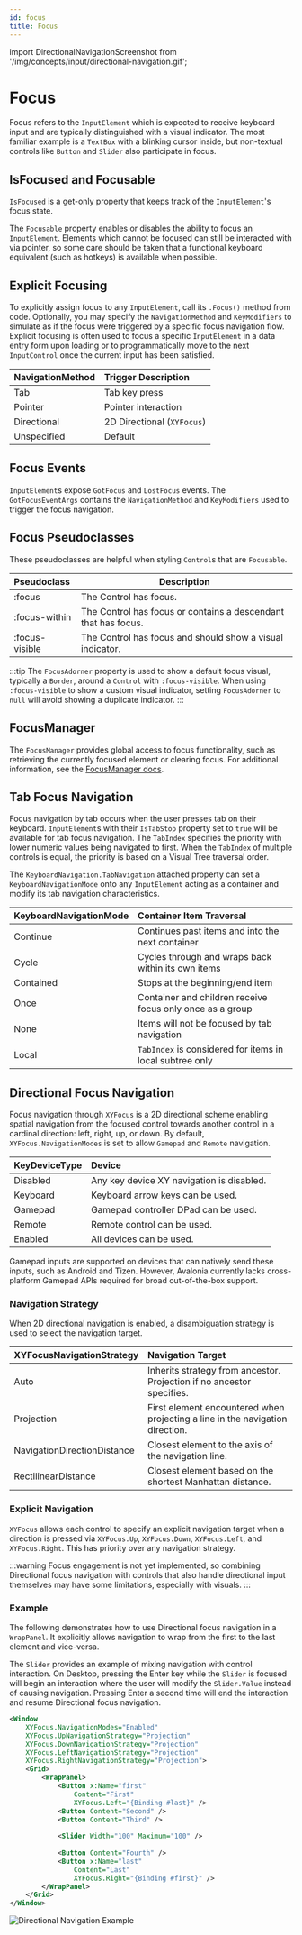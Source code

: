 ```yaml
---
id: focus
title: Focus
---
```


import DirectionalNavigationScreenshot from '/img/concepts/input/directional-navigation.gif';

# Focus

Focus refers to the `InputElement` which is expected to receive keyboard input and are typically 
distinguished with a visual indicator. The most familiar example is a `TextBox` with a blinking cursor inside, but 
non-textual controls like `Button` and `Slider` also participate in focus.

## IsFocused and Focusable

`IsFocused` is a get-only property that keeps track of the `InputElement`'s focus state.

The `Focusable` property enables or disables the ability to focus an `InputElement`. Elements which cannot be focused 
can still be interacted with via pointer, so some care should be taken that a functional keyboard equivalent (such as 
hotkeys) is available when possible.

## Explicit Focusing

To explicitly assign focus to any `InputElement`, call its `.Focus()` method from code. Optionally, you may specify the 
`NavigationMethod` and `KeyModifiers` to simulate as if the focus were triggered by a specific focus navigation flow. Explicit 
focusing is often used to focus a specific `InputElement` in a data entry form upon loading or to programmatically move 
to the next `InputControl` once the current input has been satisfied.

| NavigationMethod | Trigger Description        |
|:-----------------|:---------------------------|
| Tab              | Tab key press              |
| Pointer          | Pointer interaction        |
| Directional      | 2D Directional (`XYFocus`) |
| Unspecified      | Default                    |

## Focus Events

`InputElement`s expose `GotFocus` and `LostFocus` events. The `GotFocusEventArgs` contains the `NavigationMethod` and 
`KeyModifiers` used to trigger the focus navigation.

## Focus Pseudoclasses

These pseudoclasses are helpful when styling `Control`s that are `Focusable`.

| Pseudoclass    | Description                                                    |
|:---------------|----------------------------------------------------------------|
| :focus         | The Control has focus.                                         |
| :focus-within  | The Control has focus or contains a descendant that has focus. |
| :focus-visible | The Control has focus and should show a visual indicator.      |

:::tip
The `FocusAdorner` property is used to show a default focus visual, typically a `Border`, around a `Control` with 
`:focus-visible`. When using `:focus-visible` to show a custom visual indicator, setting `FocusAdorner` to `null` will 
avoid showing a duplicate indicator.
:::

## FocusManager

The `FocusManager` provides global access to focus functionality, such as retrieving the currently focused element or
clearing focus. For additional information, see the [FocusManager docs](../services/focus-manager).

## Tab Focus Navigation

Focus navigation by tab occurs when the user presses tab on their keyboard. `InputElement`s with their `IsTabStop` property 
set to `true` will be available for tab focus navigation. The `TabIndex` specifies the priority with lower numeric values being 
navigated to first. When the `TabIndex` of multiple controls is equal, the priority is based on a Visual Tree traversal order.

The `KeyboardNavigation.TabNavigation` attached property can set a `KeyboardNavigationMode` onto any `InputElement` acting as 
a container and modify its tab navigation characteristics.

| KeyboardNavigationMode | Container Item Traversal                                  |
|:-----------------------|:----------------------------------------------------------|
| Continue               | Continues past items and into the next container          |
| Cycle                  | Cycles through and wraps back within its own items        |
| Contained              | Stops at the beginning/end item                           |
| Once                   | Container and children receive focus only once as a group |
| None                   | Items will not be focused by tab navigation               |
| Local                  | `TabIndex` is considered for items in local subtree only  |

## Directional Focus Navigation <MinVersion version="11.1" />

Focus navigation through `XYFocus` is a 2D directional scheme enabling spatial navigation from the focused control 
towards another control in a cardinal direction: left, right, up, or down. By default, `XYFocus.NavigationModes` is set 
to allow `Gamepad` and `Remote` navigation.

| KeyDeviceType | Device                                    |
|:--------------|:------------------------------------------|
| Disabled      | Any key device XY navigation is disabled. |
| Keyboard      | Keyboard arrow keys can be used.          |
| Gamepad       | Gamepad controller DPad can be used.      |
| Remote        | Remote control can be used.               |
| Enabled       | All devices can be used.                  |

Gamepad inputs are supported on devices that can natively send these inputs, such as Android and Tizen. However, 
Avalonia currently lacks cross-platform Gamepad APIs required for broad out-of-the-box support.

### Navigation Strategy

When 2D directional navigation is enabled, a disambiguation strategy is used to select the navigation target.

| XYFocusNavigationStrategy   | Navigation Target                                                             |
|:----------------------------|:------------------------------------------------------------------------------|
| Auto                        | Inherits strategy from ancestor. Projection if no ancestor specifies.         |
| Projection                  | First element encountered when projecting a line in the navigation direction. |
| NavigationDirectionDistance | Closest element to the axis of the navigation line.                           |
| RectilinearDistance         | Closest element based on the shortest Manhattan distance.                     |

### Explicit Navigation

`XYFocus` allows each control to specify an explicit navigation target when a direction is pressed via `XYFocus.Up`, 
`XYFocus.Down`, `XYFocus.Left`, and `XYFocus.Right`. This has priority over any navigation strategy.

:::warning
Focus engagement is not yet implemented, so combining Directional focus navigation with controls that also handle 
directional input themselves may have some limitations, especially with visuals.
:::

### Example

The following demonstrates how to use Directional focus navigation in a `WrapPanel`. It explicitly allows navigation to 
wrap from the first to the last element and vice-versa.

The `Slider` provides an example of mixing navigation with control interaction. On Desktop, pressing the Enter key while 
the `Slider` is focused will begin an interaction where the user will modify the `Slider.Value` instead of causing 
navigation. Pressing Enter a second time will end the interaction and resume Directional focus navigation.

```xml
<Window
    XYFocus.NavigationModes="Enabled"
    XYFocus.UpNavigationStrategy="Projection"
    XYFocus.DownNavigationStrategy="Projection"
    XYFocus.LeftNavigationStrategy="Projection"
    XYFocus.RightNavigationStrategy="Projection">
    <Grid>
        <WrapPanel>
            <Button x:Name="first"
                Content="First"
                XYFocus.Left="{Binding #last}" />
            <Button Content="Second" />
            <Button Content="Third" />
    
            <Slider Width="100" Maximum="100" />
    
            <Button Content="Fourth" />
            <Button x:Name="last"
                Content="Last"
                XYFocus.Right="{Binding #first}" />
        </WrapPanel>
    </Grid>
</Window>
```

<img src={DirectionalNavigationScreenshot} alt="Directional Navigation Example"/>